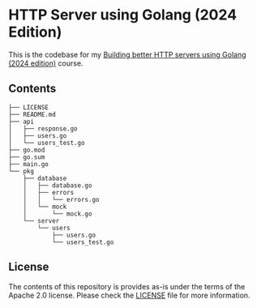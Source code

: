 # HTTP Server using Golang (2024 Edition)

This is the codebase for my [Building better HTTP servers using Golang (2024 edition)](https://krishnaiyer.dev/courses/2-better-golang-http-2024/) course.

## Contents

```
├── LICENSE
├── README.md
├── api
│   ├── response.go
│   ├── users.go
│   └── users_test.go
├── go.mod
├── go.sum
├── main.go
└── pkg
    ├── database
    │   ├── database.go
    │   ├── errors
    │   │   └── errors.go
    │   └── mock
    │       └── mock.go
    └── server
        └── users
            ├── users.go
            └── users_test.go
```

## License

The contents of this repository is provides as-is under the terms of the Apache 2.0 license. Please check the [LICENSE](./LICENSE) file for more information.
